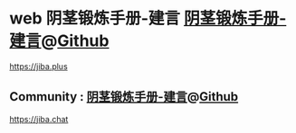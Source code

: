 # web 阴茎锻炼手册-建言 <a href="https://share.choong.net/jiba.plus/">阴茎锻炼手册-建言</a>@<a href="https://github.com/inchoong/share/tree/share-2020/jiba.plus" title="/inchoong/share/jiba.plus - Github">Github</a>

https://jiba.plus

## Community : <a href="https://3-8.github.io/jiba.plus/">阴茎锻炼手册-建言</a>@<a href="https://github.com/3-8/3-8.github.io/" title="3-8/3-8.github.io - Github">Github</a>
https://jiba.chat
